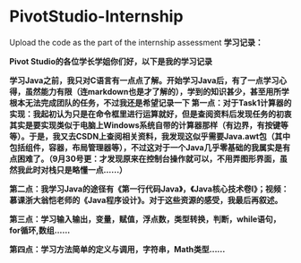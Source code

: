 # PivotStudio-Internship
Upload the code as the part of the internship assessment
**学习记录：**


**Pivot Studio的各位学长学姐你们好，以下是我的学习记录**


**学习Java之前，我只对C语言有一点点了解。开始学习Java后，有了一点学习心得，虽然能力有限（连markdown也是才了解的），学到的知识甚少，甚至用所学根本无法完成团队的任务，不过我还是希望记录一下
第一点：对于Task1计算器的实现：我起初认为只是在命令框里进行运算就好，但是查阅资料后发现任务的初衷其实是要实现类似于电脑上Windows系统自带的计算器那样（有边界，有按键等等）。于是，我又去CSDN上查阅相关资料，我发现这似乎需要Java.awt包（其中包括组件，容器，布局管理器等），不过这对于一个Java几乎零基础的我属实是有点困难了。（9月30号更：才发现原来在控制台操作就可以，不用弄图形界面，虽然我此时对栈只是略懂一点......）**


**第二点：我学习Java的途径有《第一行代码Java》，《Java核心技术卷I》；视频：慕课浙大翁恺老师的《Java程序设计》。对于这些资源的感受，我最后再叙述。**


**第三点：学习输入输出，变量，赋值，浮点数，类型转换，判断，while语句，for循环,数组......**


**第四点：学习方法简单的定义与调用，字符串，Math类型......**
